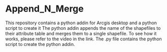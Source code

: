# Append_N_Merge
This repository contains a python addin for Arcgis desktop and a python script to create it
The python addin appends the name of the shapefiles to their attribute table and merges them to a single shapefile. To see how it works, please refer to the video in the link.
The .py file contains the python script to create the python addin.
